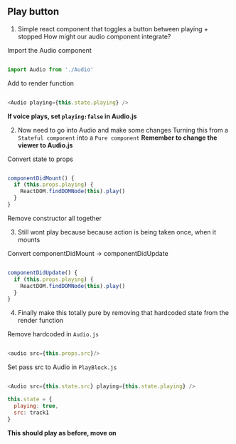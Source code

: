 ## Play button

1. Simple react component that toggles a button between playing + stopped
  How might our audio component integrate?

  Import the Audio component
  ```js

  import Audio from './Audio'

  ```
  Add to render function
  ```js

  <Audio playing={this.state.playing} />

  ```

**If voice plays, set `playing:false` in Audio.js**

2. Now need to go into Audio and make some changes
Turning this from a `Stateful component` into a `Pure component`
**Remember to change the viewer to Audio.js**

  Convert state to props
  ```js

  componentDidMount() {
    if (this.props.playing) {
      ReactDOM.findDOMNode(this).play()
    }
  }

  ```
  Remove constructor all together

3. Still wont play because because action is being taken once, when it mounts

  Convert componentDidMount -> componentDidUpdate
  ```js

  componentDidUpdate() {
    if (this.props.playing) {
      ReactDOM.findDOMNode(this).play()
    }
  }

  ```

4. Finally make this totally pure by removing that hardcoded state from the render function

  Remove hardcoded in `Audio.js`
  ```js

  <audio src={this.props.src}/>

  ```

  Set pass src to Audio in `PlayBlock.js`
  ```js

  <Audio src={this.state.src} playing={this.state.playing} />

  ```

  ```js
  this.state = {
    playing: true,
    src: track1
  }

  ```

**This should play as before, move on**
